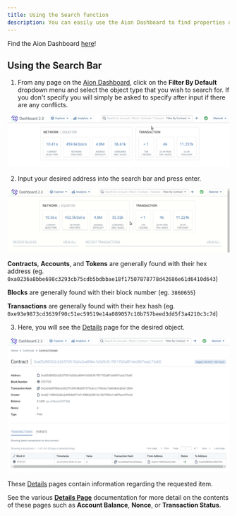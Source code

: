 ```yaml
---
title: Using the Search function
description: You can easily use the Aion Dashboard to find properties of any Contract, Account, Transaction, Block, or Token on the network.
---
```


Find the Aion Dashboard [here](https://mainnet.aion.network/#/dashboard)!

## Using the Search Bar

1. From any page on the [Aion Dashboard](https://mainnet.aion.network/#/dashboard), click on the **Filter By Default** dropdown menu and select the object type that you wish to search for. If you don't specify you will simply be asked to specify after input if there are any conflicts.

 ![Filter Search by Contract](/developers/tools/dashboard/images/filter-search-by-contract.gif)

2. Input your desired address into the search bar and press enter.

 ![Input Contract Address in Search](/developers/tools/dashboard/images/input-contract-address.gif)

 **Contracts**, **Accounts**, and **Tokens** are generally found with their hex address (eg. `0xa0236a8bbe698c3293cb75cdb5bdbbae18f17507878778d42686e61d6410d643`)

 **Blocks** are generally found with their block number (eg. `3860655`)

 **Transactions** are generally found with their hex hash (eg. `0xe93e9873cd3639f90c51ec59519e14a089057c10b757beed3dd5f3a4210c3c7d`)

3. Here, you will see the [Details](/developers/tools/dashboard/_index.md#Details-Pages) page for the desired object.

 ![Contract Details Page](/developers/tools/dashboard/images/contract-details-page.png)

These [Details](/developers/tools/dashboard/_index.md#Details-Pages) pages contain information regarding the requested item.

See the various [**Details Page**](/developers/tools/dashboard/_index.md#Details-Pages) documentation for more detail on the contents of these pages such as **Account Balance**, **Nonce**, or **Transaction Status**.
